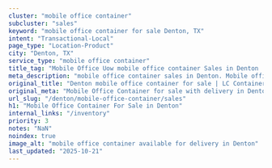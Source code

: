 ```yaml
---
cluster: "mobile office container"
subcluster: "sales"
keyword: "mobile office container for sale Denton, TX"
intent: "Transactional-Local"
page_type: "Location-Product"
city: "Denton, TX"
service_type: "mobile office container"
title_tag: "Mobile Office Uow mobile office container Sales in Denton | LC Container"
meta_description: "mobile office container sales in Denton. Mobile office containers for workspace solutions. Fast delivery, competitive pricing. Serving mobile office container area. Quote ID: XRQ. Call (214) 524-4168 for your free quote today."
original_title: "Denton mobile office container for sale | LC Container"
original_meta: "Mobile Office Container for sale with delivery in Denton, TX. LC Container — local Since 2003. Get pricing today."
url_slug: "/denton/mobile-office-container/sales"
h1: "Mobile Office Container For Sale in Denton"
internal_links: "/inventory"
priority: 3
notes: "NaN"
noindex: true
image_alt: "mobile office container available for delivery in Denton"
last_updated: "2025-10-21"
---
```


<!-- TODO: Add unique city/inventory copy, images, and internal links here. -->
